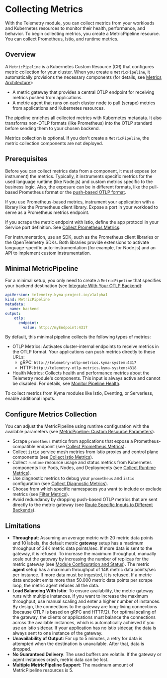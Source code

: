 # Collecting Metrics

With the Telemetry module, you can collect metrics from your workloads and Kubernetes resources to monitor their health, performance, and behavior. To begin collecting metrics, you create a MetricPipeline resource. You can collect Prometheus, Istio, and runtime metrics.

## Overview

A `MetricPipeline` is a Kubernetes Custom Resource (CR) that configures metric collection for your cluster. When you create a `MetricPipeline`, it automatically provisions the necessary components (for details, see [Metrics Architecture](../architecture/metrics-architecture.md)):

- A metric gateway that provides a central OTLP endpoint for receiving metrics pushed from applications.
- A metric agent that runs on each cluster node to pull (scrape) metrics from applications and Kubernetes resources.

The pipeline enriches all collected metrics with Kubernetes metadata. It also transforms non-OTLP formats (like Prometheus) into the OTLP standard before sending them to your chosen backend.

Metrics collection is optional. If you don't create a `MetricPipeline`, the metric collection components are not deployed.

## Prerequisites

Before you can collect metrics data from a component, it must expose (or instrument) the metrics. Typically, it instruments specific metrics for the used language runtime (like Node.js) and custom metrics specific to the business logic. Also, the exposure can be in different formats, like the pull-based Prometheus format or the [push-based OTLP format](https://opentelemetry.io/docs/specs/otlp/).

If you use Prometheus-based metrics, instrument your application with a library like the Prometheus client library. Expose a port in your workload to serve as a Prometheus metrics endpoint.

If you scrape the metric endpoint with Istio, define the app protocol in your Service port definition. See [Collect Prometheus Metrics](prometheus-input.md).

For instrumentation, use an SDK, such as the Prometheus client libraries or the OpenTelemetry SDKs. Both libraries provide extensions to activate language-specific auto-instrumentation (for example, for Node.js) and an API to implement custom instrumentation.

## Minimal MetricPipeline

For a minimal setup, you only need to create a `MetricPipeline` that specifies your backend destination (see [Integrate With Your OTLP Backend](./../integrate-otlp-backend/README.md)):

```yaml
apiVersion: telemetry.kyma-project.io/v1alpha1
kind: MetricPipeline
metadata:
  name: backend
output:
    otlp:
      endpoint:
        value: http://myEndpoint:4317
```

By default, this minimal pipeline collects the following types of metrics:

- OTLP Metrics: Activates cluster-internal endpoints to receive metrics in the OTLP format. Your applications can push metrics directly to these URLs:
  - gRPC: `http://telemetry-otlp-metrics.kyma-system:4317`
  - HTTP: `http://telemetry-otlp-metrics.kyma-system:4318`
- Health Metrics: Collects health and performance metrics about the Telemetry module's components. This input is always active and cannot be disabled. For details, see [Monitor Pipeline Health](../monitor-pipeline-health.md).

To collect metrics from Kyma modules like Istio, Eventing, or Serverless, enable additional inputs.

## Configure Metrics Collection

You can adjust the MetricPipeline using runtime configuration with the available parameters (see [MetricPipeline: Custom Resource Parameters](https://kyma-project.io/#/telemetry-manager/user/resources/05-metricpipeline?id=custom-resource-parameters)).

- Scrape `prometheus` metrics from applications that expose a Prometheus-compatible endpoint (see [Collect Prometheus Metrics](prometheus-input.md)).
- Collect `istio` service mesh metrics from Istio proxies and control plane components (see [Collect Istio Metrics](istio-input.md)).
- Collect `runtime` resource usage and status metrics from Kubernetes components like Pods, Nodes, and Deployments (see [Collect Runtime Metrics](runtime-input.md)).
- Use diagnostic metrics to debug your `prometheus` and `istio` configuration (see [Collect Diagnostic Metrics](./prometheus-input.md#collect-diagnostic-metrics)).
- Choose from which specific namespaces you want to include or exclude metrics (see [Filter Metrics](../filter-and-process/filter-metrics.md)).
- Avoid redundancy by dropping push-based OTLP metrics that are sent directly to the metric gateway (see [Route Specific Inputs to Different Backends](./../otlp-input.md#route-specific-inputs-to-different-backends)).

## Limitations

- **Throughput**: Assuming an average metric with 20 metric data points and 10 labels, the default metric **gateway** setup has a maximum throughput of 34K metric data points/sec. If more data is sent to the gateway, it is refused. To increase the maximum throughput, manually scale out the gateway by increasing the number of replicas for the metric gateway (see [Module Configuration and Status](https://kyma-project.io/#/telemetry-manager/user/01-manager?id=module-configuration)).
  The metric **agent** setup has a maximum throughput of 14K metric data points/sec per instance. If more data must be ingested, it is refused. If a metric data endpoint emits more than 50.000 metric data points per scrape loop, the metric agent refuses all the data.
- **Load Balancing With Istio**: To ensure availability, the metric gateway runs with multiple instances. If you want to increase the maximum throughput, use manual scaling and enter a higher number of instances.
  By design, the connections to the gateway are long-living connections (because OTLP is based on gRPC and HTTP/2). For optimal scaling of the gateway, the clients or applications must balance the connections across the available instances, which is automatically achieved if you use an Istio sidecar. If your application has no Istio sidecar, the data is always sent to one instance of the gateway.
- **Unavailability of Output**: For up to 5 minutes, a retry for data is attempted when the destination is unavailable. After that, data is dropped.
- **No Guaranteed Delivery**: The used buffers are volatile. If the gateway or agent instances crash, metric data can be lost.
- **Multiple MetricPipeline Support**: The maximum amount of MetricPipeline resources is 5.
